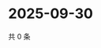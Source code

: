 # 2025-09-30

共 0 条

<!-- BEGIN ZHIHUVIDEO -->
<!-- 最后更新时间 Tue Sep 30 2025 14:18:00 GMT+0800 (China Standard Time) -->

<!-- END ZHIHUVIDEO -->
